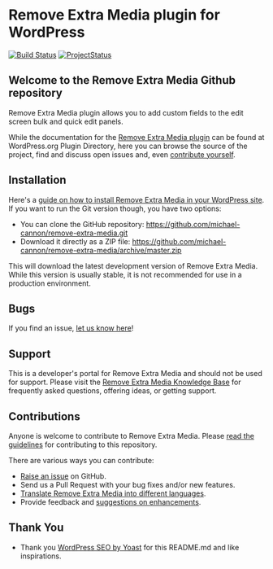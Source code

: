 # Remove Extra Media plugin for WordPress

[![Build Status](https://travis-ci.org/michael-cannon/remove-extra-media.png?branch=master)](https://travis-ci.org/michael-cannon/remove-extra-media)
[![ProjectStatus](http://stillmaintained.com/michael-cannon/remove-extra-media.png)](http://stillmaintained.com/michael-cannon/remove-extra-media)

## Welcome to the Remove Extra Media Github repository

Remove Extra Media plugin allows you to add custom fields to the edit screen bulk and quick edit panels.

While the documentation for the [Remove Extra Media plugin](http://wordpress.org/plugins/remove-extra-media/) can be found at WordPress.org Plugin Directory, here you can browse the source of the project, find and discuss open issues and, even [contribute yourself](https://github.com/michael-cannon/remove-extra-media/blob/master/CONTRIBUTING.md).

## Installation

Here's a [guide on how to install Remove Extra Media in your WordPress site](http://wordpress.org/plugins/remove-extra-media/installation/). If you want to run the Git version though, you have two options:

* You can clone the GitHub repository: https://github.com/michael-cannon/remove-extra-media.git
* Download it directly as a ZIP file: https://github.com/michael-cannon/remove-extra-media/archive/master.zip

This will download the latest development version of Remove Extra Media. While this version is usually stable, it is not recommended for use in a production environment.

## Bugs

If you find an issue, [let us know here](https://github.com/michael-cannon/remove-extra-media/issues/new)!

## Support

This is a developer's portal for Remove Extra Media and should not be used for support. Please visit the [Remove Extra Media Knowledge Base](https://nodedesk.zendesk.com/hc/en-us/sections/200861112-WordPress-FAQs) for frequently asked questions, offering ideas, or getting support.

## Contributions

Anyone is welcome to contribute to Remove Extra Media. Please [read the guidelines](https://github.com/michael-cannon/remove-extra-media/blob/master/CONTRIBUTING.md) for contributing to this repository.

There are various ways you can contribute:

* [Raise an issue](https://github.com/michael-cannon/remove-extra-media/issues) on GitHub.
* Send us a Pull Request with your bug fixes and/or new features.
* [Translate Remove Extra Media into different languages](https://nodedesk.zendesk.com/hc/en-us/articles/202294892-How-do-I-change-Testimonials-Widget-text-labels-).
* Provide feedback and [suggestions on enhancements](https://github.com/michael-cannon/remove-extra-media/issues?direction=desc&labels=Enhancement&page=1&sort=created&state=open).

## Thank You
* Thank you [WordPress SEO by Yoast](https://github.com/jdevalk/wordpress-seo/blob/master/README.md) for this README.md and like inspirations.
